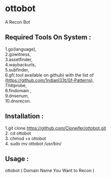 # ottobot
A Recon Bot 

## Required Tools On System :
1.go(language), <br>
2.gowitness, <br>
3.assetfinder, <br>
4.waybackurls, <br>
5.subfinder, <br>
6.gf( tool available on github) with the list of (https://github.com/1ndianl33t/Gf-Patterns),  <br>
7.httprobe, <br>
8.findomain , <br>
9.dnsenum, <br>
10.dnsrecon.<br>

## Installation :
1.git clone https://github.com/Cloneifer/ottobot.git <br>
2. cd ottobot <br>
3. chmod +x ottobot<br>
4. sudo mv ottobot /usr/bin/<br>


## Usage :
ottobot ( Domain Name You Want to Recon )
